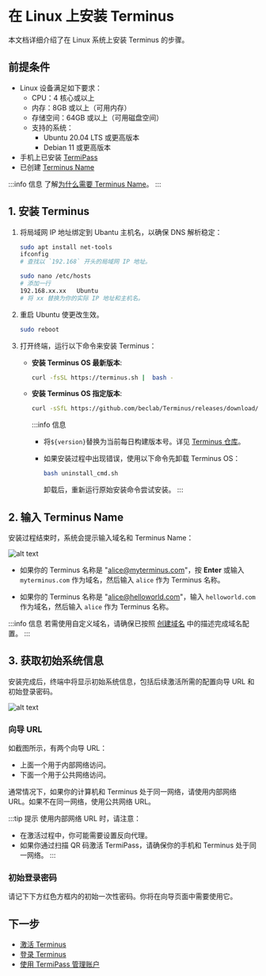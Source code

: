 
# 在 Linux 上安装 Terminus

本文档详细介绍了在 Linux 系统上安装 Terminus 的步骤。

## 前提条件

- Linux 设备满足如下要求：
  - CPU：4 核心或以上
  - 内存：8GB 或以上（可用内存）
  - 存储空间：64GB 或以上（可用磁盘空间）
  - 支持的系统：
     - Ubuntu 20.04 LTS 或更高版本
     - Debian 11 或更高版本
- 手机上已安装 [TermiPass](../../../termipass/overview.md#download-termipass)
- 已创建 [Terminus Name](../../../termipass/account/index.md#create-a-terminus-name)

:::info 信息
了解[为什么需要 Terminus Name](../../terminus/terminus-name.md#why-do-you-need-a-terminus-name)。
:::

## 1. 安装 Terminus

1. 将局域网 IP 地址绑定到 Ubantu 主机名，以确保 DNS 解析稳定：

   ```bash
   sudo apt install net-tools
   ifconfig
   # 查找以 `192.168` 开头的局域网 IP 地址。
   ```
   
   ```bash
   sudo nano /etc/hosts
   # 添加一行
   192.168.xx.xx   Ubuntu 
   # 将 xx 替换为你的实际 IP 地址和主机名。
   ```

2. 重启 Ubuntu 使更改生效。
   
   ```bash
   sudo reboot
   ```

3. 打开终端，运行以下命令来安装 Terminus：

   - **安装 Terminus OS 最新版本**:

       ```bash
       curl -fsSL https://terminus.sh |  bash -
       ```

   - **安装 Terminus OS 指定版本**:

       ```bash       
       curl -sSfL https://github.com/beclab/Terminus/releases/download/${VERSION}/install.sh | bash -
       ```

      :::info 信息
      - 将`${version}`替换为当前每日构建版本号。详见 [Terminus 仓库](https://github.com/beclab/terminus)。
      - 如果安装过程中出现错误，使用以下命令先卸载 Terminus OS：

           ```bash
           bash uninstall_cmd.sh
           ```
           卸载后，重新运行原始安装命令尝试安装。
      :::
 
## 2. 输入 Terminus Name

安装过程结束时，系统会提示输入域名和 Terminus Name：

![alt text](/images/how-to/terminus/enter_terminus_name.png)

- 如果你的 Terminus 名称是 "alice@myterminus.com"，按 **Enter** 或输入 `myterminus.com` 作为域名，然后输入 `alice` 作为 Terminus 名称。

- 如果你的 Terminus 名称是 "alice@helloworld.com"，输入 `helloworld.com` 作为域名，然后输入 `alice` 作为 Terminus 名称。

:::info 信息
若需使用自定义域名，请确保已按照 [创建域名](../../../space/domain/host-domain.md) 中的描述完成域名配置。
:::

## 3. 获取初始系统信息

安装完成后，终端中将显示初始系统信息，包括后续激活所需的配置向导 URL 和初始登录密码。

![alt text](/images/how-to/terminus/one_time_password.png)

### 向导 URL

如截图所示，有两个向导 URL：

- 上面一个用于内部网络访问。
- 下面一个用于公共网络访问。

通常情况下，如果你的计算机和 Terminus 处于同一网络，请使用内部网络 URL。如果不在同一网络，使用公共网络 URL。

:::tip 提示
使用内部网络 URL 时，请注意：
- 在激活过程中，你可能需要设置反向代理。
- 如果你通过扫描 QR 码激活 TermiPass，请确保你的手机和 Terminus 处于同一网络。
:::

### 初始登录密码

请记下下方红色方框内的初始一次性密码。你将在向导页面中需要使用它。

## 下一步

- [激活 Terminus](../wizard.md)
- [登录 Terminus](../login.md)
- [使用 TermiPass 管理账户](../../../termipass/account/index.md)







